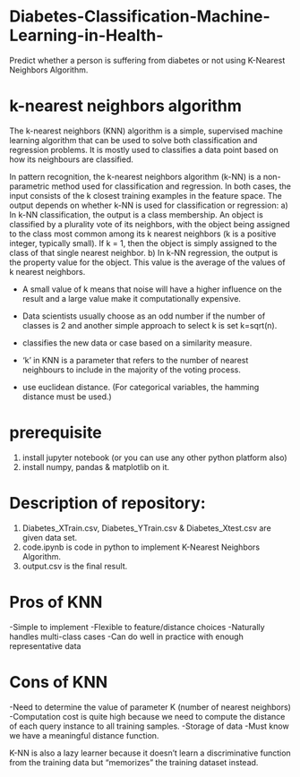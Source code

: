 # Diabetes-Classification-Machine-Learning-in-Health-
Predict whether a person is suffering from diabetes or not using K-Nearest Neighbors Algorithm.

# k-nearest neighbors algorithm

The k-nearest neighbors (KNN) algorithm is a simple, supervised machine learning algorithm that can be used to solve both classification and regression problems. It is mostly used to classifies a data point based on how its neighbours are classified.

In pattern recognition, the k-nearest neighbors algorithm (k-NN) is a non-parametric method used for classification and regression. In both cases, the input consists of the k closest training examples in the feature space. The output depends on whether k-NN is used for classification or regression:
a) In k-NN classification, the output is a class membership. An object is classified by a plurality vote of its neighbors, with the object being assigned to the class most common among its k nearest neighbors (k is a positive integer, typically small). If k = 1, then the object is simply assigned to the class of that single nearest neighbor.
b) In k-NN regression, the output is the property value for the object. This value is the average of the values of k nearest neighbors.

- A small value of k means that noise will have a higher influence on the result and a large value make it computationally expensive.

- Data scientists usually choose as an odd number if the number of classes is 2 and another simple approach to select k is set k=sqrt(n).

- classifies the new data or case based on a similarity measure.

- ‘k’ in KNN is a parameter that refers to the number of nearest neighbours to include in the majority of the voting process.

- use euclidean distance. (For categorical variables, the hamming distance must be used.) 

# prerequisite
1. install jupyter notebook (or you can use any other python platform also)
2. install numpy, pandas & matplotlib on it.

# Description of repository:
1. Diabetes_XTrain.csv, Diabetes_YTrain.csv & Diabetes_Xtest.csv are given data set.
2. code.ipynb is code in python to implement K-Nearest Neighbors Algorithm.
3. output.csv is the final result.

# Pros of KNN
-Simple to implement
-Flexible to feature/distance choices
-Naturally handles multi-class cases
-Can do well in practice with enough representative data
# Cons of KNN
-Need to determine the value of parameter K (number of nearest neighbors)
-Computation cost is quite high because we need to compute the distance of each query instance to all training samples.
-Storage of data
-Must know we have a meaningful distance function.

K-NN is also a lazy learner because it doesn’t learn a discriminative function from the training data but “memorizes” the training dataset instead.
